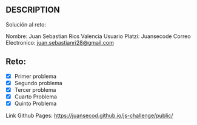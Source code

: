 ## DESCRIPTION

Solución al reto:

Nombre: Juan Sebastian Rios Valencia
Usuario Platzi: Juansecode
Correo Electronico: juan.sebastianri28@gmail.com

## Reto:

- [X] Primer problema
- [X] Segundo problema
- [X] Tercer problema
- [X] Cuarto Problema
- [X] Quinto Problema

Link Github Pages: https://juansecod.github.io/js-challenge/public/
